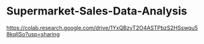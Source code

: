 # Supermarket-Sales-Data-Analysis
https://colab.research.google.com/drive/1YxQBzyT2O4ASTPbzS2HSswqu58kqlISo?usp=sharing
